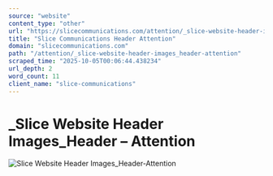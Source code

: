 ```yaml
---
source: "website"
content_type: "other"
url: "https://slicecommunications.com/attention/_slice-website-header-images_header-attention"
title: "Slice Communications Header Attention"
domain: "slicecommunications.com"
path: "/attention/_slice-website-header-images_header-attention"
scraped_time: "2025-10-05T00:06:44.438234"
url_depth: 2
word_count: 11
client_name: "slice-communications"
---
```


# _Slice Website Header Images_Header – Attention

![Slice Website Header Images_Header-Attention](https://slicecommunications.com/wp-content/uploads/2021/01/Slice-Website-Header-Images_Header-Attention.png)